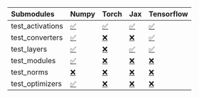 | Submodules       | Numpy                                                                                                                           | Torch                                                                                                                           | Jax                                                                                                                             | Tensorflow                                                                                                                      |
|:-----------------|:--------------------------------------------------------------------------------------------------------------------------------|:--------------------------------------------------------------------------------------------------------------------------------|:--------------------------------------------------------------------------------------------------------------------------------|:--------------------------------------------------------------------------------------------------------------------------------|
| test_activations | <a href="https://github.com/unifyai/ivy/runs/7826526634?check_suite_focus=true" rel="noopener noreferrer" target="_blank">✅</a> | <a href="https://github.com/unifyai/ivy/runs/7826526850?check_suite_focus=true" rel="noopener noreferrer" target="_blank">✅</a> | <a href="https://github.com/unifyai/ivy/runs/7826527066?check_suite_focus=true" rel="noopener noreferrer" target="_blank">✅</a> | <a href="https://github.com/unifyai/ivy/runs/7826527211?check_suite_focus=true" rel="noopener noreferrer" target="_blank">✅</a> |
| test_converters  | <a href="https://github.com/unifyai/ivy/runs/7826526669?check_suite_focus=true" rel="noopener noreferrer" target="_blank">✅</a> | <a href="https://github.com/unifyai/ivy/runs/7826526890?check_suite_focus=true" rel="noopener noreferrer" target="_blank">❌</a> | <a href="https://github.com/unifyai/ivy/runs/7826527086?check_suite_focus=true" rel="noopener noreferrer" target="_blank">❌</a> | <a href="https://github.com/unifyai/ivy/runs/7826527230?check_suite_focus=true" rel="noopener noreferrer" target="_blank">✅</a> |
| test_layers      | <a href="https://github.com/unifyai/ivy/runs/7826526704?check_suite_focus=true" rel="noopener noreferrer" target="_blank">✅</a> | <a href="https://github.com/unifyai/ivy/runs/7826526941?check_suite_focus=true" rel="noopener noreferrer" target="_blank">❌</a> | <a href="https://github.com/unifyai/ivy/runs/7826527115?check_suite_focus=true" rel="noopener noreferrer" target="_blank">✅</a> | <a href="https://github.com/unifyai/ivy/runs/7826527255?check_suite_focus=true" rel="noopener noreferrer" target="_blank">✅</a> |
| test_modules     | <a href="https://github.com/unifyai/ivy/runs/7826526747?check_suite_focus=true" rel="noopener noreferrer" target="_blank">✅</a> | <a href="https://github.com/unifyai/ivy/runs/7826526980?check_suite_focus=true" rel="noopener noreferrer" target="_blank">❌</a> | <a href="https://github.com/unifyai/ivy/runs/7826527147?check_suite_focus=true" rel="noopener noreferrer" target="_blank">❌</a> | <a href="https://github.com/unifyai/ivy/runs/7826527294?check_suite_focus=true" rel="noopener noreferrer" target="_blank">❌</a> |
| test_norms       | <a href="https://github.com/unifyai/ivy/runs/7826526781?check_suite_focus=true" rel="noopener noreferrer" target="_blank">❌</a> | <a href="https://github.com/unifyai/ivy/runs/7826527009?check_suite_focus=true" rel="noopener noreferrer" target="_blank">❌</a> | <a href="https://github.com/unifyai/ivy/runs/7826527166?check_suite_focus=true" rel="noopener noreferrer" target="_blank">❌</a> | <a href="https://github.com/unifyai/ivy/runs/7826527338?check_suite_focus=true" rel="noopener noreferrer" target="_blank">❌</a> |
| test_optimizers  | <a href="https://github.com/unifyai/ivy/runs/7826526811?check_suite_focus=true" rel="noopener noreferrer" target="_blank">✅</a> | <a href="https://github.com/unifyai/ivy/runs/7826527039?check_suite_focus=true" rel="noopener noreferrer" target="_blank">❌</a> | <a href="https://github.com/unifyai/ivy/runs/7826527192?check_suite_focus=true" rel="noopener noreferrer" target="_blank">❌</a> | <a href="https://github.com/unifyai/ivy/runs/7826527373?check_suite_focus=true" rel="noopener noreferrer" target="_blank">❌</a> |